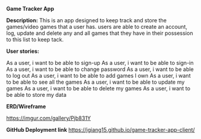 **Game Tracker App**

**Description:**
This is an app designed to keep track and store the games/video games that a user has. users are able to create an account, log, update and delete any and all games that they have in their possession to this list to keep tack.

**User stories:**

As a user, i want to be able to sign-up
As a user, i want to be able to sign-in
As a user, i want to be able to change password
As a user, i want to be able to log out
As a user, i want to be able to add games I own
As a user, i want to be able to see all the games
As a user, i want to be able to update my games
As a user, i want to be able to delete my games
As a user, i want to be able to store my data

**ERD/Wireframe**

https://imgur.com/gallery/Pjb831Y

**GitHub Deployment link**
https://jgiang15.github.io/game-tracker-app-client/


